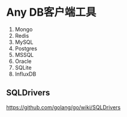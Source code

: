 # Any DB客户端工具

1. Mongo 
2. Redis
3. MySQL
4. Postgres
5. MSSQL
6. Oracle
7. SQLite
8. InfluxDB


## SQLDrivers
https://github.com/golang/go/wiki/SQLDrivers